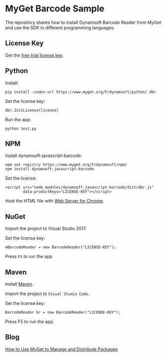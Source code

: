 # MyGet Barcode Sample

The repository shares how to install Dynamsoft Barcode Reader from MyGet and use the SDK in different programming languages.

## License Key
Get the [free trial license key](https://www.dynamsoft.com/CustomerPortal/Portal/Triallicense.aspx).

## Python
Install:

```
pip install –index-url https://www.myget.org/F/dynamsoft/python/ dbr
```

Set the license key:

```
dbr.InitLicense(license)
```

Run the app:

```
python test.py
```

## NPM

Install dynamsoft-javascript-barcode:

```
npm set registry https://www.myget.org/F/dynamsoft/npm/
npm install dynamsoft-javascript-barcode
```

Set the license:

```
<script src="node_modules/dynamsoft-javascript-barcode/dist/dbr.js"
        data-productKeys="LICENSE-KEY"></script>
```

Host the HTML file with [Web Server for Chrome](https://chrome.google.com/webstore/detail/web-server-for-chrome/ofhbbkphhbklhfoeikjpcbhemlocgigb?hl=en).

## NuGet

Import the project to Visual Studio 2017.

Set the license key:

```
mBarcodeReader = new BarcodeReader("LICENSE-KEY");
```

Press `F5` to run the app.

## Maven

Install [Maven](https://maven.apache.org/download.cgi).

Import the project to `Visual Studio Code`.

Set the license key:

```
BarcodeReader br = new BarcodeReader("LICENSE-KEY");         
```

Press F5 to run the app.

## Blog

[How to Use MyGet to Manage and Distribute Packages](https://www.codepool.biz/myget-package-manager-barcode.html)

